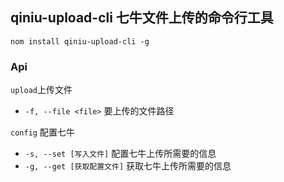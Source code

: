## qiniu-upload-cli 七牛文件上传的命令行工具

`nom install qiniu-upload-cli -g`

### Api

`upload`上传文件

- `-f, --file <file>` 要上传的文件路径

`config` 配置七牛

- `-s, --set [写入文件]` 配置七牛上传所需要的信息
- `-g, --get [获取配置文件]` 获取七牛上传所需要的信息

